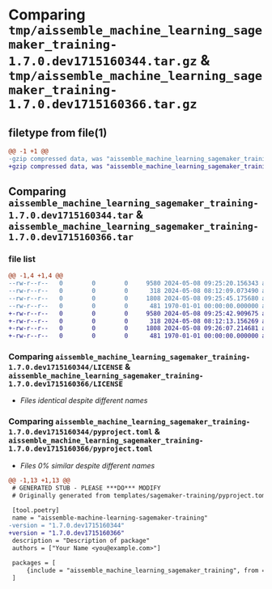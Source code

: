 # Comparing `tmp/aissemble_machine_learning_sagemaker_training-1.7.0.dev1715160344.tar.gz` & `tmp/aissemble_machine_learning_sagemaker_training-1.7.0.dev1715160366.tar.gz`

## filetype from file(1)

```diff
@@ -1 +1 @@
-gzip compressed data, was "aissemble_machine_learning_sagemaker_training-1.7.0.dev1715160344.tar", max compression
+gzip compressed data, was "aissemble_machine_learning_sagemaker_training-1.7.0.dev1715160366.tar", max compression
```

## Comparing `aissemble_machine_learning_sagemaker_training-1.7.0.dev1715160344.tar` & `aissemble_machine_learning_sagemaker_training-1.7.0.dev1715160366.tar`

### file list

```diff
@@ -1,4 +1,4 @@
--rw-r--r--   0        0        0     9580 2024-05-08 09:25:20.156343 aissemble_machine_learning_sagemaker_training-1.7.0.dev1715160344/LICENSE
--rw-r--r--   0        0        0      318 2024-05-08 08:12:09.073490 aissemble_machine_learning_sagemaker_training-1.7.0.dev1715160344/LICENSE.txt
--rw-r--r--   0        0        0     1808 2024-05-08 09:25:45.175680 aissemble_machine_learning_sagemaker_training-1.7.0.dev1715160344/pyproject.toml
--rw-r--r--   0        0        0      481 1970-01-01 00:00:00.000000 aissemble_machine_learning_sagemaker_training-1.7.0.dev1715160344/PKG-INFO
+-rw-r--r--   0        0        0     9580 2024-05-08 09:25:42.909675 aissemble_machine_learning_sagemaker_training-1.7.0.dev1715160366/LICENSE
+-rw-r--r--   0        0        0      318 2024-05-08 08:12:13.156269 aissemble_machine_learning_sagemaker_training-1.7.0.dev1715160366/LICENSE.txt
+-rw-r--r--   0        0        0     1808 2024-05-08 09:26:07.214681 aissemble_machine_learning_sagemaker_training-1.7.0.dev1715160366/pyproject.toml
+-rw-r--r--   0        0        0      481 1970-01-01 00:00:00.000000 aissemble_machine_learning_sagemaker_training-1.7.0.dev1715160366/PKG-INFO
```

### Comparing `aissemble_machine_learning_sagemaker_training-1.7.0.dev1715160344/LICENSE` & `aissemble_machine_learning_sagemaker_training-1.7.0.dev1715160366/LICENSE`

 * *Files identical despite different names*

### Comparing `aissemble_machine_learning_sagemaker_training-1.7.0.dev1715160344/pyproject.toml` & `aissemble_machine_learning_sagemaker_training-1.7.0.dev1715160366/pyproject.toml`

 * *Files 0% similar despite different names*

```diff
@@ -1,13 +1,13 @@
 # GENERATED STUB - PLEASE ***DO*** MODIFY
 # Originally generated from templates/sagemaker-training/pyproject.toml.vm.
 
 [tool.poetry]
 name = "aissemble-machine-learning-sagemaker-training"
-version = "1.7.0.dev1715160344"
+version = "1.7.0.dev1715160366"
 description = "Description of package"
 authors = ["Your Name <you@example.com>"]
 
 packages = [
     {include = "aissemble_machine_learning_sagemaker_training", from = "src"}
 ]
```

